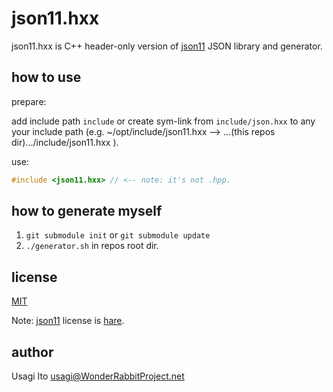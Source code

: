 # json11.hxx

json11.hxx is C++ header-only version
 of [json11](https://github.com/dropbox/json11) JSON library
 and generator.

## how to use

prepare:

add include path `include`
 or create sym-link from `include/json.hxx` to any your include path
 (e.g. ~/opt/include/json11.hxx --> ...(this repos dir).../include/json11.hxx ).

use:

```C++
#include <json11.hxx> // <-- note: it's not .hpp.
```

## how to generate myself

1. `git submodule init` or `git submodule update`
2. `./generator.sh` in repos root dir.

## license

[MIT](LICENSE.txt)

Note: [json11](https://github.com/dropbox/json11) license
 is [hare](https://github.com/dropbox/json11/blob/master/LICENSE.txt).

## author

Usagi Ito <usagi@WonderRabbitProject.net>
